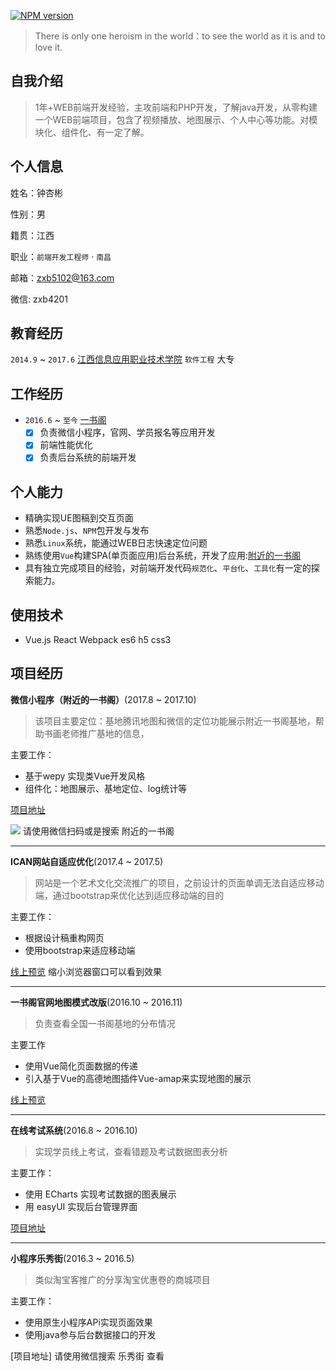 [![NPM version](https://badge.fury.io/js/zhongxb.png)](http://badge.fury.io/js/zhongxb)
> There is only one heroism in the world：to see the world as it is and to love it.

## 自我介绍
> 1年+WEB前端开发经验，主攻前端和PHP开发，了解java开发，从零构建一个WEB前端项目，包含了视频播放、地图展示、个人中心等功能。对模块化、组件化、有一定了解。

## 个人信息
姓名：钟杏彬

性别：男

籍贯：江西

职业：`前端开发工程师` · `南昌`

邮箱：zxb5102@163.com

微信: zxb4201

## 教育经历
`2014.9` ~ `2017.6` [江西信息应用职业技术学院](http://www.jxcia.com/) `软件工程` 大专

## 工作经历
- `2016.6` ~ `至今` [一书阁](https://www.yishuge.com/)
	- [x] 负责微信小程序，官网、学员报名等应用开发
	- [x] 前端性能优化
	- [x] 负责后台系统的前端开发

## 个人能力
* 精确实现UE图稿到交互页面
* 熟悉`Node.js`、`NPM`包开发与发布
* 熟悉`Linux`系统，能通过WEB日志快速定位问题
* 熟练使用`Vue`构建SPA(单页面应用)后台系统，开发了应用:[附近的一书阁](https://www.yishuge.com/moreBase.do#/)
* 具有独立完成项目的经验，对前端开发代码`规范化`、`平台化`、`工具化`有一定的探索能力。

## 使用技术
* Vue.js React Webpack es6 h5 css3


## 项目经历
**微信小程序（附近的一书阁）**(2017.8 ~ 2017.10)
> 该项目主要定位：基地腾讯地图和微信的定位功能展示附近一书阁基地，帮助书画老师推广基地的信息，

主要工作：
* 基于wepy 实现类Vue开发风格
* 组件化：地图展示、基地定位、log统计等

[项目地址](https://github.com/zxb5102/wx-location)

<img src="https://github.com/zxb5102/resume/blob/master/img/code.png">
请使用微信扫码或是搜索 附近的一书阁

---

**ICAN网站自适应优化**(2017.4 ~ 2017.5)
> 网站是一个艺术文化交流推广的项目，之前设计的页面单调无法自适应移动端，通过bootstrap来优化达到适应移动端的目的

主要工作：
* 根据设计稿重构网页
* 使用bootstrap来适应移动端

[线上预览](http://www.ican2017.com/index.do?language=en) 缩小浏览器窗口可以看到效果

---

**一书阁官网地图模式改版**(2016.10 ~ 2016.11)
> 负责查看全国一书阁基地的分布情况

主要工作
* 使用Vue简化页面数据的传递
* 引入基于Vue的高德地图插件Vue-amap来实现地图的展示

[线上预览](https://www.yishuge.com/mapPage.do)

---

**在线考试系统**(2016.8 ~ 2016.10)
> 实现学员线上考试，查看错题及考试数据图表分析

主要工作：
* 使用 ECharts 实现考试数据的图表展示
* 用 easyUI 实现后台管理界面

[项目地址](https://github.com/zxb5102/onlinexame)

---

**小程序乐秀街**(2016.3 ~ 2016.5)
> 类似淘宝客推广的分享淘宝优惠卷的商城项目

主要工作：
* 使用原生小程序APi实现页面效果
* 使用java参与后台数据接口的开发

[项目地址]	请使用微信搜索 乐秀街 查看


